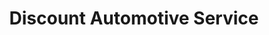 ---
title: "Discount Automotive Service"
url: /kent/discount-automotive-service/
shop: Autowerkstatt
---